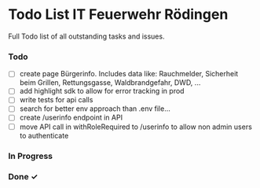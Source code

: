# Todo List IT Feuerwehr Rödingen

Full Todo list of all outstanding tasks and issues.

### Todo

- [ ] create page Bürgerinfo. Includes data like: Rauchmelder, Sicherheit beim Grillen, Rettungsgasse, Waldbrandgefahr, DWD, ... 
- [ ] add highlight sdk to allow for error tracking in prod
- [ ] write tests for api calls
- [ ] search for better env approach than .env file...
- [ ] create /userinfo endpoint in API
- [ ] move API call in withRoleRequired to /userinfo to allow non admin users to authenticate
 
### In Progress


### Done ✓

 